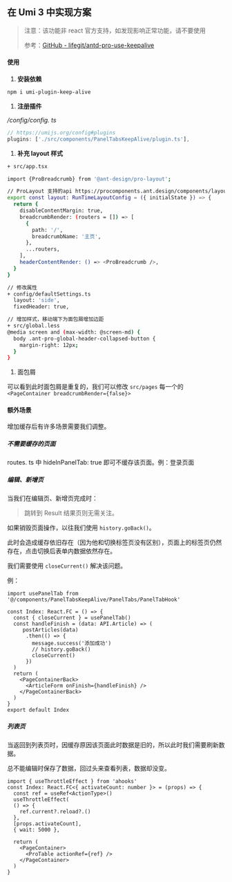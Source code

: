 ## 在 Umi 3 中实现方案

> 注意：该功能非 react 官方支持，如发现影响正常功能，请不要使用
>
> 参考：[GitHub - lifegit/antd-pro-use-keepalive](https://github.com/lifegit/antd-pro-use-keepalive/tree/master)

#### 使用

1. **安装依赖**

```bash
npm i umi-plugin-keep-alive
```

1. **注册插件**

*/config/config. ts*

```ts
// https://umijs.org/config#plugins
plugins: ['./src/components/PanelTabsKeepAlive/plugin.ts'],
```

1. **补充 layout 样式**

```bash
+ src/app.tsx

import {ProBreadcrumb} from '@ant-design/pro-layout';

// ProLayout 支持的api https://procomponents.ant.design/components/layout
export const layout: RunTimeLayoutConfig = ({ initialState }) => {
  return {
    disableContentMargin: true,
    breadcrumbRender: (routers = []) => [
      {
        path: '/',
        breadcrumbName: '主页',
      },
      ...routers,
    ],
    headerContentRender: () => <ProBreadcrumb />,
  }
}

// 修改属性
+ config/defaultSettings.ts
  layout: 'side',
  fixedHeader: true,

// 增加样式，移动端下为面包屑增加边距
+ src/global.less
@media screen and (max-width: @screen-md) {
  body .ant-pro-global-header-collapsed-button {
    margin-right: 12px;
  }
}
```

1. 面包屑

可以看到此时面包屑是重复的，我们可以修改 `src/pages` 每一个的 `<PageContainer breadcrumbRender={false}>`

#### 额外场景

增加缓存后有许多场景需要我们调整。

##### 不需要缓存的页面

routes. ts 中 hideInPanelTab: true 即可不缓存该页面。例：登录页面

##### 编辑、新增页

当我们在编辑页、新增页完成时：

> 跳转到 Result 结果页则无需关注。

如果销毁页面操作，以往我们使用 `history.goBack()`。

此时会造成缓存依旧存在（因为他和切换标签页没有区别），页面上的标签页仍然存在，点击切换后表单内数据依然存在。

我们需要使用 `closeCurrent()` 解决该问题。

例：

```tsx
import usePanelTab from '@/components/PanelTabsKeepAlive/PanelTabs/PanelTabHook'

const Index: React.FC = () => {
  const { closeCurrent } = usePanelTab()
  const handleFinish = (data: API.Article) => (
     postArticles(data)
      .then(() => {
        message.success('添加成功')
        // history.goBack()
        closeCurrent()
      })
  )
  return (
    <PageContainerBack>
      <ArticleForm onFinish={handleFinish} />
    </PageContainerBack>
  )
}
export default Index
```

##### 列表页

当返回到列表页时，因缓存原因该页面此时数据是旧的，所以此时我们需要刷新数据。

总不能编辑时保存了数据，回过头来查看列表，数据却没变。

```tsx
import { useThrottleEffect } from 'ahooks'
const Index: React.FC<{ activateCount: number }> = (props) => {
  const ref = useRef<ActionType>()
  useThrottleEffect(
  () => {
    ref.current?.reload?.()
  },
  [props.activateCount],
  { wait: 5000 },

  return (
    <PageContainer>
      <ProTable actionRef={ref} />
    </PageContainer>
  )
}
```
